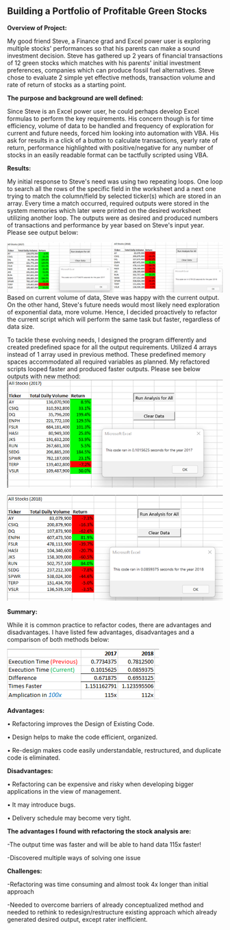 ## Building a Portfolio of Profitable Green Stocks ##

**Overview of Project:**

My good friend Steve, a Finance grad and Excel power user is exploring multiple stocks&#39; performances so that his parents can make a sound investment decision. Steve has gathered up 2 years of financial transactions of 12 green stocks which matches with his parents&#39; initial investment preferences, companies which can produce fossil fuel alternatives. Steve chose to evaluate 2 simple yet effective methods, transaction volume and rate of return of stocks as a starting point.

**The purpose and background are well defined:**

Since Steve is an Excel power user, he could perhaps develop Excel formulas to perform the key requirements. His concern though is for time efficiency, volume of data to be handled and frequency of exploration for current and future needs, forced him looking into automation with VBA. His ask for results in a click of a button to calculate transactions, yearly rate of return, performance highlighted with positive/negative for any number of stocks in an easily readable format can be tactfully scripted using VBA.

**Results:**

My initial response to Steve&#39;s need was using two repeating loops. One loop to search all the rows of the specific field in the worksheet and a next one trying to match the column/field by selected ticker(s) which are stored in an array. Every time a match occurred, required outputs were stored in the system memories which later were printed on the desired worksheet utilizing another loop. The outputs were as desired and produced numbers of transactions and performance by year based on Steve&#39;s input year. Please see output below:

![abc](https://github.com/shamayun/stock-analysis/blob/main/Resources/Execution%20Time%20with%20Single%20Array.png)
Based on current volume of data, Steve was happy with the current output. On the other hand, Steve&#39;s future needs would most likely need exploration of exponential data, more volume. Hence, I decided proactively to refactor the current script which will perform the same task but faster, regardless of data size.

To tackle these evolving needs, I designed the program differently and created predefined space for all the output requirements. Utilized 4 arrays instead of 1 array used in previous method. These predefined memory spaces accommodated all required variables as planned. My refactored scripts looped faster and produced faster outputs. Please see below outputs with new method:
![All Stocks 2017](https://github.com/shamayun/stock-analysis/blob/main/Resources/VBA_Challenge_2017.png)

![All Stocks 2018](https://github.com/shamayun/stock-analysis/blob/main/Resources/VBA_Challenge_2018.png)


**Summary:**

While it is common practice to refactor codes, there are advantages and disadvantages. I have listed few advantages, disadvantages and a comparison of both methods below:

![Comparison of Methods](https://github.com/shamayun/stock-analysis/blob/main/Resources/Comparison%20of%20Scripting%20Methods.png)

**Advantages:**

• Refactoring improves the Design of Existing Code.

• Design helps to make the code efficient, organized.

• Re-design makes code easily understandable, restructured, and duplicate code is eliminated.

**Disadvantages:**

• Refactoring can be expensive and risky when developing bigger applications in the view of management.

• It may introduce bugs.

• Delivery schedule may become very tight.



**The advantages I found with refactoring the stock analysis are:**


-The output time was faster and will be able to hand data 115x faster!

-Discovered multiple ways of solving one issue


**Challenges:**

-Refactoring was time consuming and almost took 4x longer than initial approach

-Needed to overcome barriers of already conceptualized method and needed to rethink to redesign/restructure existing approach which already generated desired output, except rater inefficient.

